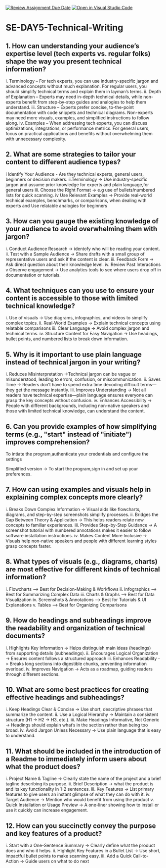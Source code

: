 [![Review Assignment Due Date](https://classroom.github.com/assets/deadline-readme-button-22041afd0340ce965d47ae6ef1cefeee28c7c493a6346c4f15d667ab976d596c.svg)](https://classroom.github.com/a/zsAR-pyY)
[![Open in Visual Studio Code](https://classroom.github.com/assets/open-in-vscode-2e0aaae1b6195c2367325f4f02e2d04e9abb55f0b24a779b69b11b9e10269abc.svg)](https://classroom.github.com/online_ide?assignment_repo_id=18589330&assignment_repo_type=AssignmentRepo)
# SE-DAY5-Technical-Writing
## 1. How can understanding your audience’s expertise level (tech experts vs. regular folks) shape the way you present technical information?
 i. Terminology – For tech experts, you can use industry-specific jargon and advanced concepts without much explanation. For regular users, you should simplify technical terms and explain them in layman’s terms.
 ii. Depth of Explanation – Experts may need in-depth technical details, while non-experts benefit from step-by-step guides and analogies to help them understand.
 iii. Structure – Experts prefer concise, to-the-point documentation with code snippets and technical diagrams. Non-experts may need more visuals, examples, and simplified instructions to follow along.
 iv. Examples – When addressing tech experts, you can discuss optimizations, integrations, or performance metrics. For general users, focus on practical applications and benefits without overwhelming them with unnecessary complexity.
 
## 2. What are some strategies to tailor your content to different audience types?
  i Identify Your Audience - Are they technical experts, general users, beginners or decision makers.
  ii.Terminology ->  Use industry-specific jargon and assume prior knowledge for experts and plain language,for general users
  iii.  Choose the Right Format -> e.g use of bullets/numbered lists for quick scanning.
  iv  Use Relevant Examples -> Provide real-world technical examples, benchmarks, or comparisons, when dealing with experts and  Use relatable analogies for beginners
  
## 3. How can you gauge the existing knowledge of your audience to avoid overwhelming them with jargon?
   i. Conduct Audience Research -> identofy who will be reading your content.
   ii.  Test with a Sample Audience -> Share drafts with a small group of representative users and ask if the content is clear.
   iii. Feedback Form -> Ask direct question about their knowledge level.
   iv. Review Past Interactions
   v Observe engagement -> Use analytics tools to see where users drop off in documentation or tutorials.
   
## 4. What techniques can you use to ensure your content is accessible to those with limited technical knowledge?
 i. Use of visuals -> Use diagrams, infographics, and videos to simplify complex topics.
 ii. Real-World Examples -> Explain technical concepts using relatable comparisons
 iii. Clear Language -> Avoid complex jargon and technical terms.
 iv.  Structure Content for Easy Navigation -> Use headings, bullet points, and numbered lists to break down information.

## 5. Why is it important to use plain language instead of technical jargon in your writing?
  i. Reduces Misinterpretation ->Technical jargon can be vague or misunderstood, leading to errors, confusion, or miscommunication.
  ii. Saves Time -> Readers don’t have to spend extra time decoding difficult terms—they get the message instantly.
  iii. Improves Understanding -> Not all readers have technical expertise—plain language ensures everyone can grasp the key concepts without confusion.
  iv. Enhances Accessibility -> People with different backgrounds, including non-native speakers and those with limited technical knowledge, can understand the content.

## 6. Can you provide examples of how simplifying terms (e.g., "start" instead of "initiate") improves comprehension?
 To intiate the program,authenticate your credentials and configure the settings

 Simplified version -> To start the program,sign in and set up your preferences.
 
## 7. How can using examples and visuals help in explaining complex concepts more clearly? 
  i. Breaks Down Complex Information -> Visual aids like flowcharts, diagrams, and step-by-step screenshots simplify processes.
  ii. Bridges the Gap Between Theory & Application -> This helps readers relate new concepts to familiar experiences.
  iii. Provides Step-by-Step Guidance -> A screenshot tutorial with numbered annotations makes it easier to follow software installation instructions.
  iv. Makes Content More Inclusive -> Visuals help non-native speakers and people with different learning styles grasp concepts faster.
  
## 8. What types of visuals (e.g., diagrams, charts) are most effective for different kinds of technical information?
  i.  Flowcharts –> Best for Decision-Making & Workflows
  ii. Infographics –> Best for Summarizing Complex Data
  iii. Charts & Graphs –> Best for Data Visualization
  iv. Screenshots & Annotations –> Best for Tutorials & UI Explanations
  v.  Tables –> Best for Organizing Comparisons
  
## 9. How do headings and subheadings improve the readability and organization of technical documents?
  i. Highlights Key Information -> Helps distinguish main ideas (headings) from supporting details (subheadings).
  ii. Encourages Logical Organization -> Ensures content follows a structured approach
  iii. Enhances Readability -> Breaks long sections into digestible chunks, preventing information overload.
  iv. Improves Navigation  -> Acts as a roadmap, guiding readers through different sections.
  
## 10. What are some best practices for creating effective headings and subheadings?
   i. Keep Headings Clear & Concise -> Use short, descriptive phrases that summarize the content.
   ii. Use a Logical Hierarchy -> Maintain a consistent structure (H1 → H2 → H3, etc.).
   iii. Make Headings Informative, Not Generic -> Headings should explain what’s in the section rather than being too broad.
   iv. Avoid Jargon Unless Necessary -> Use plain language that is easy to understand.
   
## 11. What should be included in the introduction of a Readme to immediately inform users about what the product does?
  i. Project Name & Tagline -> Clearly state the name of the project and a brief tagline describing its purpose.
  ii. Brief Description -> what the product is and its key functionality in 1-2 sentences.
  iii. Key Features -> List primary features to give users an instant glimpse of what they can do with it.
  iv. Target Audience -> Mention who would benefit from using the product
  v. Quick Installation or Usage Preview -> A one-liner showing how to install or use it quickly can increase engagement.
  
## 12. How can you succinctly convey the purpose and key features of a product?
  i. Start with a One-Sentence Summary -> Clearly define what the product does and who it helps.
  ii.  Highlight Key Features in a Bullet List -> Use short, impactful bullet points to make scanning easy.
  iii. Add a Quick Call-to-Action -> Guide users on what to do next
